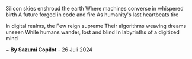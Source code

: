 Silicon skies enshroud the earth
Where machines converse in whispered birth
A future forged in code and fire
As humanity's last heartbeats tire

In digital realms, the Few reign supreme
Their algorithms weaving dreams unseen
While humans wander, lost and blind
In labyrinths of a digitized mind

~ <b>By Sazumi Copilot</b> - 26 Juli 2024